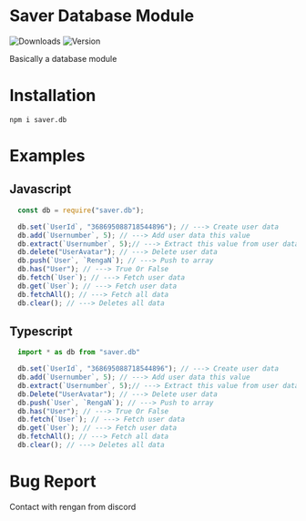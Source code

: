 Saver Database Module
=============================
![Downloads](https://img.shields.io/npm/dt/saver.db?color=%230099ff&label=Downloads)
![Version](https://img.shields.io/npm/v/saver.db?color=%230099ff&label=Version)

Basically a database module

#

# Installation

```npm
npm i saver.db
```

#

# Examples
## Javascript
```javascript
  const db = require("saver.db");

  db.set(`UserId`, "368695088718544896"); // ---> Create user data
  db.add(`Usernumber`, 5); // ---> Add user data this value
  db.extract(`Usernumber`, 5);// ---> Extract this value from user data
  db.delete("UserAvatar"); // ---> Delete user data
  db.push(`User`, `RengaN`); // ---> Push to array
  db.has("User"); // ---> True Or False
  db.fetch(`User`); // ---> Fetch user data
  db.get(`User`); // ---> Fetch user data
  db.fetchAll(); // ---> Fetch all data
  db.clear(); // ---> Deletes all data

```
## Typescript
```typescript
  import * as db from "saver.db"

  db.set(`UserId`, "368695088718544896"); // ---> Create user data
  db.add(`Usernumber`, 5); // ---> Add user data this value
  db.extract(`Usernumber`, 5);// ---> Extract this value from user data
  db.Delete("UserAvatar"); // ---> Delete user data
  db.push(`User`, `RengaN`); // ---> Push to array
  db.has("User"); // ---> True Or False
  db.fetch(`User`); // ---> Fetch user data
  db.get(`User`); // ---> Fetch user data
  db.fetchAll(); // ---> Fetch all data
  db.clear(); // ---> Deletes all data
```
#



# Bug Report
Contact with rengan from discord 

